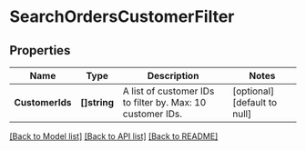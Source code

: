 # SearchOrdersCustomerFilter

## Properties
Name | Type | Description | Notes
------------ | ------------- | ------------- | -------------
**CustomerIds** | **[]string** | A list of customer IDs to filter by.  Max: 10 customer IDs. | [optional] [default to null]

[[Back to Model list]](../README.md#documentation-for-models) [[Back to API list]](../README.md#documentation-for-api-endpoints) [[Back to README]](../README.md)

